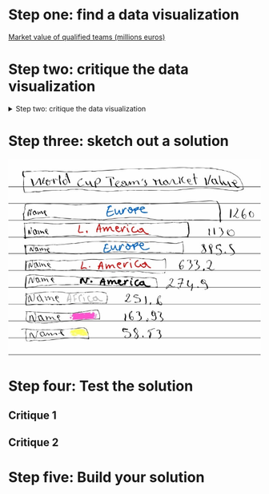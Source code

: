 # Step one: find a data visualization
[Market value of qualified teams (millions euros)](https://www.statista.com/topics/9211/2022-fifa-world-cup/#topicOverview)

# Step two: critique the data visualization
<details>
<summary>
Step two: critique the data visualization
</summary>
![](Critique.jpg)
![](Critique_1.jpg)
![](Critique_2.jpg)
</details>


# Step three: sketch out a solution
![](Re-Design%20Sketch.jpg)

<div class="flourish-embed flourish-hierarchy" data-src="visualisation/11807497"><script src="https://public.flourish.studio/resources/embed.js"></script></div>

# Step four: Test the solution
## Critique 1
## Critique 2

# Step five: Build your solution
